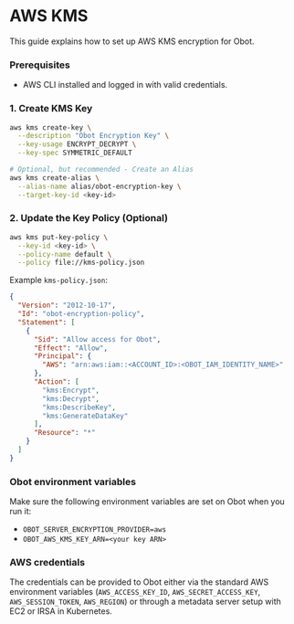 # AWS KMS

This guide explains how to set up AWS KMS encryption for Obot.

### Prerequisites

- AWS CLI installed and logged in with valid credentials.

### 1. Create KMS Key

```bash
aws kms create-key \
  --description "Obot Encryption Key" \
  --key-usage ENCRYPT_DECRYPT \
  --key-spec SYMMETRIC_DEFAULT

# Optional, but recommended - Create an Alias
aws kms create-alias \
  --alias-name alias/obot-encryption-key \
  --target-key-id <key-id>
```

### 2. Update the Key Policy (Optional)

```bash
aws kms put-key-policy \
  --key-id <key-id> \
  --policy-name default \
  --policy file://kms-policy.json
```

Example `kms-policy.json`:

```json
{
  "Version": "2012-10-17",
  "Id": "obot-encryption-policy",
  "Statement": [
    {
      "Sid": "Allow access for Obot",
      "Effect": "Allow",
      "Principal": {
        "AWS": "arn:aws:iam::<ACCOUNT_ID>:<OBOT_IAM_IDENTITY_NAME>"
      },
      "Action": [
        "kms:Encrypt",
        "kms:Decrypt",
        "kms:DescribeKey",
        "kms:GenerateDataKey"
      ],
      "Resource": "*"
    }
  ]
}
```

### Obot environment variables

Make sure the following environment variables are set on Obot when you run it:

- `OBOT_SERVER_ENCRYPTION_PROVIDER=aws`
- `OBOT_AWS_KMS_KEY_ARN=<your key ARN>`

### AWS credentials

The credentials can be provided to Obot either via the standard AWS environment variables (`AWS_ACCESS_KEY_ID`, `AWS_SECRET_ACCESS_KEY`, `AWS_SESSION_TOKEN`, `AWS_REGION`) or through a metadata server setup with EC2 or IRSA in Kubernetes.
